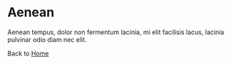# Aenean

Aenean tempus, dolor non fermentum lacinia, mi elit facilisis lacus, lacinia pulvinar odio diam nec elit.

Back to [Home](/)
